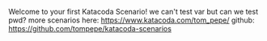 Welcome to your first Katacoda Scenario!
we can't test var but can we test pwd?
more scenarios here: https://www.katacoda.com/tom_pepe/
github: https://github.com/tompepe/katacoda-scenarios